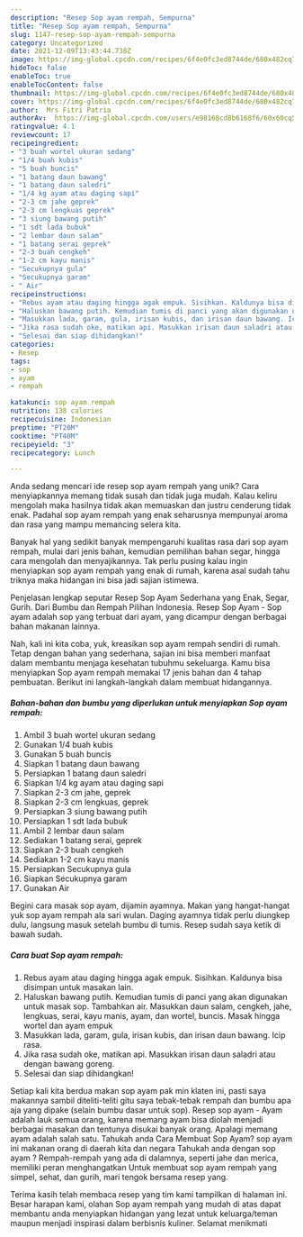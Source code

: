 ```yaml
---
description: "Resep Sop ayam rempah, Sempurna"
title: "Resep Sop ayam rempah, Sempurna"
slug: 1147-resep-sop-ayam-rempah-sempurna
category: Uncategorized
date: 2021-12-09T13:43:44.738Z
image: https://img-global.cpcdn.com/recipes/6f4e0fc3ed8744de/680x482cq70/sop-ayam-rempah-foto-resep-utama.jpg
hideToc: false
enableToc: true
enableTocContent: false
thumbnail: https://img-global.cpcdn.com/recipes/6f4e0fc3ed8744de/680x482cq70/sop-ayam-rempah-foto-resep-utama.jpg
cover: https://img-global.cpcdn.com/recipes/6f4e0fc3ed8744de/680x482cq70/sop-ayam-rempah-foto-resep-utama.jpg
author:  Mrs Fitri Patria
authorAv:  https://img-global.cpcdn.com/users/e98168cd8b6168f6/60x60cq50/avatar.jpg
ratingvalue: 4.1
reviewcount: 17
recipeingredient:
- "3 buah wortel ukuran sedang"
- "1/4 buah kubis"
- "5 buah buncis"
- "1 batang daun bawang"
- "1 batang daun saledri"
- "1/4 kg ayam atau daging sapi"
- "2-3 cm jahe geprek"
- "2-3 cm lengkuas geprek"
- "3 siung bawang putih"
- "1 sdt lada bubuk"
- "2 lembar daun salam"
- "1 batang serai geprek"
- "2-3 buah cengkeh"
- "1-2 cm kayu manis"
- "Secukupnya gula"
- "Secukupnya garam"
- " Air"
recipeinstructions:
- "Rebus ayam atau daging hingga agak empuk. Sisihkan. Kaldunya bisa disimpan untuk masakan lain."
- "Haluskan bawang putih. Kemudian tumis di panci yang akan digunakan untuk masak sop. Tambahkan air. Masukkan daun salam, cengkeh, jahe, lengkuas, serai, kayu manis, ayam, dan wortel, buncis. Masak hingga wortel dan ayam empuk"
- "Masukkan lada, garam, gula, irisan kubis, dan irisan daun bawang. Icip rasa."
- "Jika rasa sudah oke, matikan api. Masukkan irisan daun saladri atau dengan bawang goreng."
- "Selesai dan siap dihidangkan!"
categories:
- Resep
tags:
- sop
- ayam
- rempah

katakunci: sop ayam rempah 
nutrition: 138 calories
recipecuisine: Indonesian
preptime: "PT20M"
cooktime: "PT40M"
recipeyield: "3"
recipecategory: Lunch

---
```



Anda sedang mencari ide resep sop ayam rempah yang unik? Cara menyiapkannya memang tidak susah dan tidak juga mudah. Kalau keliru mengolah maka hasilnya tidak akan memuaskan dan justru cenderung tidak enak. Padahal sop ayam rempah yang enak seharusnya mempunyai aroma dan rasa yang mampu memancing selera kita.


Banyak hal yang sedikit banyak mempengaruhi kualitas rasa dari sop ayam rempah, mulai dari jenis bahan, kemudian pemilihan bahan segar, hingga cara mengolah dan menyajikannya. Tak perlu pusing kalau ingin menyiapkan sop ayam rempah yang enak di rumah, karena asal sudah tahu triknya maka hidangan ini bisa jadi sajian istimewa.

Penjelasan lengkap seputar Resep Sop Ayam Sederhana yang Enak, Segar, Gurih. Dari Bumbu dan Rempah Pilihan Indonesia. Resep Sop Ayam - Sop ayam adalah sop yang terbuat dari ayam, yang dicampur dengan berbagai bahan makanan lainnya.


Nah, kali ini kita coba, yuk, kreasikan sop ayam rempah sendiri di rumah. Tetap dengan bahan yang sederhana, sajian ini bisa memberi manfaat dalam membantu menjaga kesehatan tubuhmu sekeluarga. Kamu bisa menyiapkan Sop ayam rempah memakai 17 jenis bahan dan 4 tahap pembuatan. Berikut ini langkah-langkah dalam membuat hidangannya.

<!--inarticleads1-->

##### Bahan-bahan dan bumbu yang diperlukan untuk menyiapkan Sop ayam rempah:

1. Ambil 3 buah wortel ukuran sedang
1. Gunakan 1/4 buah kubis
1. Gunakan 5 buah buncis
1. Siapkan 1 batang daun bawang
1. Persiapkan 1 batang daun saledri
1. Siapkan 1/4 kg ayam atau daging sapi
1. Siapkan 2-3 cm jahe, geprek
1. Siapkan 2-3 cm lengkuas, geprek
1. Persiapkan 3 siung bawang putih
1. Persiapkan 1 sdt lada bubuk
1. Ambil 2 lembar daun salam
1. Sediakan 1 batang serai, geprek
1. Siapkan 2-3 buah cengkeh
1. Sediakan 1-2 cm kayu manis
1. Persiapkan Secukupnya gula
1. Siapkan Secukupnya garam
1. Gunakan  Air


Begini cara masak sop ayam, dijamin ayamnya. Makan yang hangat-hangat yuk sop ayam rempah ala sari wulan. Daging ayamnya tidak perlu diungkep dulu, langsung masuk setelah bumbu di tumis. Resep sudah saya ketik di bawah sudah. 

<!--inarticleads2-->

##### Cara buat Sop ayam rempah:

1. Rebus ayam atau daging hingga agak empuk. Sisihkan. Kaldunya bisa disimpan untuk masakan lain.
1. Haluskan bawang putih. Kemudian tumis di panci yang akan digunakan untuk masak sop. Tambahkan air. Masukkan daun salam, cengkeh, jahe, lengkuas, serai, kayu manis, ayam, dan wortel, buncis. Masak hingga wortel dan ayam empuk
1. Masukkan lada, garam, gula, irisan kubis, dan irisan daun bawang. Icip rasa.
1. Jika rasa sudah oke, matikan api. Masukkan irisan daun saladri atau dengan bawang goreng.
1. Selesai dan siap dihidangkan!

Setiap kali kita berdua makan sop ayam pak min klaten ini, pasti saya makannya sambil diteliti-teliti gitu saya tebak-tebak rempah dan bumbu apa aja yang dipake (selain bumbu dasar untuk sop). Resep sop ayam - Ayam adalah lauk semua orang, karena memang ayam bisa diolah menjadi berbagai masakan dan tentunya disukai banyak orang. Apalagi memang ayam adalah salah satu. Tahukah anda Cara Membuat Sop Ayam? sop ayam ini makanan orang di daerah kita dan negara Tahukah anda dengan sop ayam ? Rempah-rempah yang ada di dalamnya, seperti jahe dan merica, memiliki peran menghangatkan Untuk membuat sop ayam rempah yang simpel, sehat, dan gurih, mari tengok bersama resep yang. 

Terima kasih telah membaca resep yang tim kami tampilkan di halaman ini. Besar harapan kami, olahan Sop ayam rempah yang mudah di atas dapat membantu anda menyiapkan hidangan yang lezat untuk keluarga/teman maupun menjadi inspirasi dalam berbisnis kuliner. Selamat menikmati
